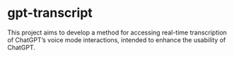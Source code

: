# gpt-transcript
This project aims to develop a method for accessing real-time transcription of ChatGPT’s voice mode interactions, intended to enhance the usability of ChatGPT.

